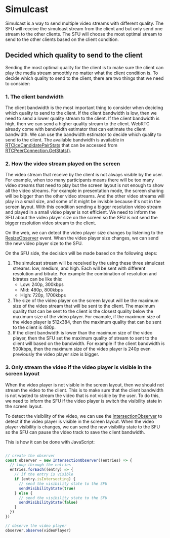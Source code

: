 # Simulcast
Simulcast is a way to send multiple video streams with different quality. The SFU will receive the simulcast stream from the client and but only send one stream to the other clients. The SFU will choose the most optimal stream to send to the other clients based on the client condition.

## Decided which quality to send to the client
Sending the most optimal quality for the client is to make sure the client can play the media stream smoothly no matter what the client condition is. To decide which quality to send to the client, there are two things that we need to consider:

### 1. The client bandwidth
The client bandwidth is the most important thing to consider when deciding which quality to send to the client. If the client bandwidth is low, then we need to send a lower quality stream to the client. If the client bandwidth is high, then we can send a higher quality stream to the client. WebRTC already come with bandwidth estimator that can estimate the client bandwidth. We can use the bandwidth estimator to decide which quality to send to the client. The available bandwidth is available in [RTCIceCandidatePairStats](https://www.w3.org/TR/webrtc-stats/#dom-rtcicecandidatepairstats) that can be accessed from [RTCPeerConnection.GetStats()](https://pkg.go.dev/github.com/pion/webrtc/v3#PeerConnection.GetStats).
### 2. How the video stream played on the screen
The video stream that receive by the client is not always visible by the user. For example, when too many participants means there will be too many video streams that need to play but the screen layout is not enough to show all the video streams. For example in presentation mode, the screen sharing will be bigger than the other video streams. And the other video streams will play in a small size, and some of it might be invisble because it's not in the screen layout. With this condition sending a bigger resolution video stream and played in a small video player is not efficient. We need to inform the SFU about the video player size on the screen so the SFU is not send the bigger resolution video stream to the client.

On the web, we can detect the video player size changes by listening to the [ResizeObserver](https://developer.mozilla.org/en-US/docs/Web/API/ResizeObserver) event. When the video player size changes, we can send the new video player size to the SFU.

On the SFU side, the decision will be made based on the following steps:
1. The simulcast stream will be received by the using these three simulcast streams: low, medium, and high. Each will be sent with different resolution and bitrate. For example the combination of resolution and bitrates can be like this:
   - Low: 240p, 300kbps
   - Mid: 480p, 800kbps
   - High: 720p, 1700kbps
2. The size of the video player on the screen layout will be the maximum size of the video stream that will be sent to the client. The maximum quality that can be sent to the client is the closest quality below the maximum size of the video player. For example, if the maximum size of the video player is 512x384, then the maximum quality that can be sent to the client is 480p.
3. If the client bandwidth is lower than the maximum size of the video player, then the SFU set the maximum quality of stream to sent to the client will based on the bandwidth. For example if the client bandwidth is 500kbps, then the maximum size of the video player is 240p even previously the video player size is bigger.


### 3. Only stream the video if the video player is visible in the screen layout
When the video player is not visible in the screen layout, then we should not stream the video to the client. This is to make sure that the client bandwidth is not wasted to stream the video that is not visible by the user. To do this, we need to inform the SFU if the video player is switch the visibility state in the screen layout.

To detect the visibliity of the video, we can use the [IntersectionObserver](https://developer.mozilla.org/en-US/docs/Web/API/Intersection_Observer_API) to detect if the video player is visible in the screen layout. When the video player visibility is changes, we can send the new visibility state to the SFU so the SFU can pause the video track to save the client bandwidth.

This is how it can be done with JavaScript:
```js

// create the observer
const observer = new IntersectionObserver((entries) => {
  // loop through the entries
  entries.forEach((entry) => {
    // if the entry is visible
    if (entry.isIntersecting) {
      // send the visibility state to the SFU
      sendVisibilityState(true)
    } else {
      // send the visibility state to the SFU
      sendVisibilityState(false)
    }
  })
})

// observe the video player
observer.observe(videoPlayer)

```

